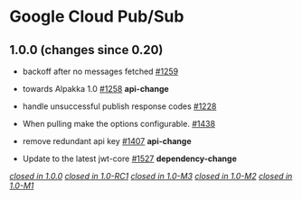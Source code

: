 # Google Cloud Pub/Sub

## 1.0.0 (changes since 0.20)


* backoff after no messages fetched [#1259](https://github.com/akka/alpakka/pull/1259)   

* towards Alpakka 1.0 [#1258](https://github.com/akka/alpakka/pull/1258)  **api-change**  

* handle unsuccessful publish response codes [#1228](https://github.com/akka/alpakka/pull/1228)   

* When pulling make the options configurable. [#1438](https://github.com/akka/alpakka/pull/1438)   

* remove redundant api key [#1407](https://github.com/akka/alpakka/pull/1407)  **api-change**  

* Update to the latest jwt-core [#1527](https://github.com/akka/alpakka/pull/1527)  **dependency-change**


[*closed in 1.0.0*](https://github.com/akka/alpakka/issues?q=is%3Aclosed+milestone%3A1.0.0+label%3Ap%3Agoogle-cloud-pub-sub)
[*closed in 1.0-RC1*](https://github.com/akka/alpakka/issues?q=is%3Aclosed+milestone%3A1.0-RC1+label%3Ap%3Agoogle-cloud-pub-sub)
[*closed in 1.0-M3*](https://github.com/akka/alpakka/issues?q=is%3Aclosed+milestone%3A1.0-M3+label%3Ap%3Agoogle-cloud-pub-sub)
[*closed in 1.0-M2*](https://github.com/akka/alpakka/issues?q=is%3Aclosed+milestone%3A1.0-M2+label%3Ap%3Agoogle-cloud-pub-sub)
[*closed in 1.0-M1*](https://github.com/akka/alpakka/issues?q=is%3Aclosed+milestone%3A1.0-M1+label%3Ap%3Agoogle-cloud-pub-sub)
